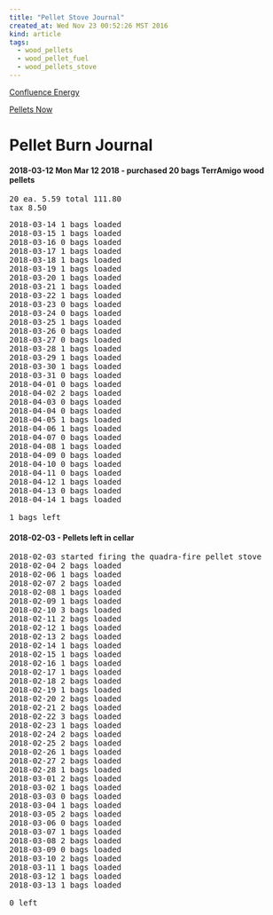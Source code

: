 ```yaml
---
title: "Pellet Stove Journal"
created_at: Wed Nov 23 00:52:26 MST 2016
kind: article
tags:
  - wood_pellets
  - wood_pellet_fuel
  - wood_pellets_stove
---
```


<a href="http://www.confluenceenergy.com/quote" target="_blank">Confluence Energy</a>

<a href="http://www.pelletsnow.com/" target="_blank">Pellets Now</a>

<h1>Pellet Burn Journal</h1>


<h4>2018-03-12 Mon Mar 12 2018 - purchased 20 bags TerrAmigo wood pellets</h4>

<pre>
20 ea. 5.59 total 111.80
tax 8.50
</pre>
<pre>
2018-03-14 1 bags loaded
2018-03-15 1 bags loaded
2018-03-16 0 bags loaded
2018-03-17 1 bags loaded
2018-03-18 1 bags loaded
2018-03-19 1 bags loaded
2018-03-20 1 bags loaded
2018-03-21 1 bags loaded
2018-03-22 1 bags loaded
2018-03-23 0 bags loaded
2018-03-24 0 bags loaded
2018-03-25 1 bags loaded
2018-03-26 0 bags loaded
2018-03-27 0 bags loaded
2018-03-28 1 bags loaded
2018-03-29 1 bags loaded
2018-03-30 1 bags loaded
2018-03-31 0 bags loaded
2018-04-01 0 bags loaded
2018-04-02 2 bags loaded
2018-04-03 0 bags loaded
2018-04-04 0 bags loaded
2018-04-05 1 bags loaded
2018-04-06 1 bags loaded
2018-04-07 0 bags loaded
2018-04-08 1 bags loaded
2018-04-09 0 bags loaded
2018-04-10 0 bags loaded
2018-04-11 0 bags loaded
2018-04-12 1 bags loaded
2018-04-13 0 bags loaded
2018-04-14 1 bags loaded

1 bags left
</pre>

<h4>2018-02-03 - Pellets left in cellar</h4>

<pre>
2018-02-03 started firing the quadra-fire pellet stove
2018-02-04 2 bags loaded
2018-02-06 1 bags loaded
2018-02-07 2 bags loaded
2018-02-08 1 bags loaded
2018-02-09 1 bags loaded
2018-02-10 3 bags loaded
2018-02-11 2 bags loaded
2018-02-12 1 bags loaded
2018-02-13 2 bags loaded
2018-02-14 1 bags loaded
2018-02-15 1 bags loaded
2018-02-16 1 bags loaded
2018-02-17 1 bags loaded
2018-02-18 2 bags loaded
2018-02-19 1 bags loaded
2018-02-20 2 bags loaded
2018-02-21 2 bags loaded
2018-02-22 3 bags loaded
2018-02-23 1 bags loaded
2018-02-24 2 bags loaded
2018-02-25 2 bags loaded
2018-02-26 1 bags loaded
2018-02-27 2 bags loaded
2018-02-28 1 bags loaded
2018-03-01 2 bags loaded
2018-03-02 1 bags loaded
2018-03-03 0 bags loaded
2018-03-04 1 bags loaded
2018-03-05 2 bags loaded
2018-03-06 0 bags loaded
2018-03-07 1 bags loaded
2018-03-08 2 bags loaded
2018-03-09 0 bags loaded
2018-03-10 2 bags loaded
2018-03-11 1 bags loaded
2018-03-12 1 bags loaded
2018-03-13 1 bags loaded

0 left
</pre>

<!--
html boilerplate
<a href="" target="_blank"></a>
<a name=""></a>
<img src="" width="400px">
<ul>
  <li></li>
</ul>
<pre>
</pre>
<p style="margin-bottom: 2em;"></p>
<hr style="border: 0; height: 3px; background: #333; background-image: linear-gradient(to right, #ccc, #333, #ccc);">
<pre><code>
</code></pre>
<math xmlns='http://www.w3.org/1998/Math/MathML' display='block'>
</math>
-->
